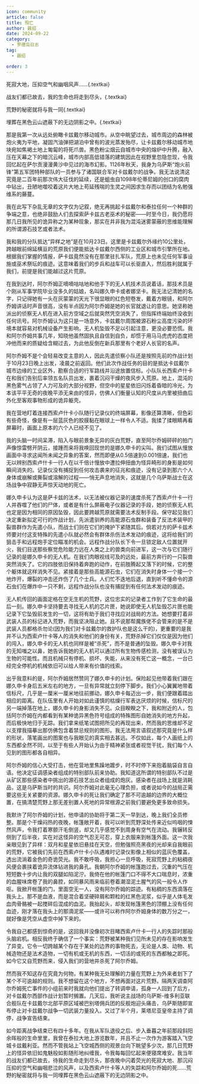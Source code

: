 ```yaml
---
icon: community
article: false
title: 殁亡
author: 聂绍
date: 2024-09-22
category:
  - 罗德岛日志
tag:
  - 聂绍

order: 3
---
```


死寂大地，压抑空气和幽咽风声……{.textkai}

战友们都已故去，我的生命也将走到尽头，{.textkai}

荒野的秘密就将与我一同{.textkai}

埋葬在黑色云山遮蔽下的无边阴影之中。{.textkai}

<!-- more -->

那是我第一次从远处俯瞰卡兹戴尔移动城市。从空中眺望过去，城市周边的森林被炮火夷为平地，凝固汽油弹把湖泊中曾有的波光蒸发殆尽，让卡兹戴尔移动城市地块宛如焦褐土地上匍匐的将死爪兽。黑色粉尘烟云自城市中央的熔炉中升腾，融入压在天幕之下的暗沉云峰，城市内部高低错落的建筑因此在视野里忽隐忽现，令我回忆起在萨尔贡漫漫黄沙中见过的海市幻影。1126年秋天，我身为乌萨斯“炮火前锋”第五军团特种部队的一员参与了诸国联合军对卡兹戴尔的战争。我无法说清这究竟是二百年前那次伟大征伐的延续，还是蛆虫自1098年伦蒂尼姆的创口的腐肉中钻出，丑陋地噬咬着这片大地上苟延残喘的生灵之间因求生存而以团结为名勉强维系的藤蔓。

我在此写下杂乱无章的文字仅为记叙，绝无再挑起卡兹戴尔和泰拉任何一个种群的争端之意，也绝非鼓励人们去探索萨卡兹古老巫术的秘密——时至今日，我仍愿将那几日我所见的诡异称之为某种现象，那实在并非我为混沌迷雾蒙蔽的思维能理解的所谓源石技艺或者法术。

我和我的分队抵达“异样之地”是在10月23日。这里是卡兹戴尔外缘约10公里处，跨越眼前绵延横亘的荒原我们便能抵达卡兹戴尔西侧的工业区和城市引擎所在地。根据我们掌握的情报，萨卡兹竟然没有在那里驻扎军队，荒原上也未见任何军事设施或巫术祭坛的痕迹。这意味着我们的步兵和战车可以长驱直入，然后胜利就属于我们，前提是我们能越过这片荒原。

在我到达时，阿尔乔姆正嘀嘀咕咕地和他手下的无人机技术员说着话，那技术员是个刚从军事学院毕业没多久的姑娘，名叫娜久申卡或者娜坚卡。我无法记清她的名字，只记得她有一头在灰蒙蒙的天光下很显眼的红色短卷发，戴着方眼镜，和阿尔乔姆讲话时声音很高，没有半点因为阿尔乔姆是她的长官就退让的意思。她坚称她派出的侦察无人机在进入前方空域之后就突然凭空消失了，但指挥终端始终没收到任何讯号。阿尔乔姆认为这只是一场意外，卡兹戴尔周围被源石粉尘高度污染的环境本就容易对机械设备产生影响，无人机坠毁不足以引起注意，更没必要恐慌。我和阿尔乔姆共事几年，知晓他虽然固执且自信到自负，却惯于用马马虎虎的态度把冲他而来的质疑给含糊过去，为此他反倒在新兵那里有个老好人长官的名声。

阿尔乔姆不是个会轻易改变主意的人，因此先遣侦察小队还是按照先前的作战计划于10月23日晚上出发，凌晨之前返回。他们此次作战任务的目的是抵达卡兹戴尔城市边缘的工业区外，勘察合适的行军路线并沿途放置信标。小队队长西索卢什卡在和我们告别后率领五名队员出发，裹着沉闷干燥的夜风步入荒原。地上，混沌的黑色雾气占领了人力可及的大部分视野，但空中的星星依旧闪烁着昏暗的冷光，为本该平平无奇的夜晚平添无来由的怪异，仿佛人们衡量认知的尺度从内里被扭曲后外化至客观事物形成的诡异躯壳。

我在营地盯着连接西索卢什卡小队随行记录仪的终端屏幕，影像还算清晰，但色彩有些奇怪，像是有一层蓝灰色的胶膜黏在眼球上一样令人不适。我揉了揉眼睛再看屏幕时，画面上原本的六个人已经不见了。

我的头脑一时间呆滞，陷入与眼前景象无异的灰白荒野，直至阿尔乔姆砰砰的拍门声像惊雷劈开阴云，接踵而来将我唤回现世的是娜久申卡的尖叫。我们试图从慢放画面中寻求这闻所未闻之异象的答案，然而即便从0.5倍速到0.001倍速，我们也无以辨别西索卢什卡一行人在以千倍计慢放中遭拉伸扭曲为怪异畸形的身影是如何瞬间消失的。记录仪没有捕捉到任何攻击袭来的征兆和痕迹，没有记录到那六个人身体或崩解或撕裂或溶解的过程——悄无声息地消失，这就是几个乌萨斯战士在这场战争中寂静无声惊天动地的死亡。

娜久申卡认为这是萨卡兹的法术，以无法被仪器记录的速度杀死了西索卢什卡一行人并吞噬了他们的尸体，或者是有什么屏蔽电子仪器记录的手段，她的侦察无人机也定是因为相同的原因坠毁，因此要跨越荒原就需要法术反制手段。保守起见我们决定重新拟定可行的作战计划，先派遣驯养的高能源石虫群和装备了反法术装甲的裂兽群作为先遣小队，而战士们则在它们的掩护下紧随其后。倘若对方的萨卡兹术师要对付这支特殊的先遣小队就必然会有群体杀伤法术发动的痕迹，这将给我们的狙击手和远程炮手定位瞄准的机会。远程作战分队长下令一旦锁定敌人位置就开火，我们目送那些察觉危险能力远在人类之上的兽类向前进军，这一次与它们随行记录的是娜久申卡的无人机。在我们肉眼视线可及的远处，最前方奔行的一只裂兽突然消失了。它的四肢依旧保持着奔跑的动作，在前肢腾起又落下的时候，它的整个躯体就这样消失不见。紧接着是那些高能源石虫，它们在消失时身体一个接一个地炸开，爆裂的冲击还炸伤了几个士兵。人们忙不迭地后退，直到听不懂命令的源石虫们在爆炸中一只不剩，远程作战分队也没有捕捉到有任何法术发动的痕迹。

无人机传回的画面定格在空无生机的荒野，这位忠实的记录者工作到了它生命的最后一刻。娜久申卡坚持要去寻找无人机的芯片匣，她说即使无人机坠毁芯片匣也能记录下它坠毁前发生的一切，这将有助于我们寻找应对战局的方法。她想要打着非武装人员的标记进入荒野，而我坚决阻止她。且不说那帮魔族佬不会管来的是不是武装人员都格杀勿论(因为我们对卡兹戴尔的救护队也是这么干的)，更重要的是我并不认为西索卢什卡等人的消失和他们的身份有关，荒野杀掉它们仅仅是因为他们的闯入，娜久申卡的无人机也同样是被“杀死”，而不是普通的坠毁。娜久申卡对我的无知嗤之以鼻，她告诉我她的无人机可以通过所有生物传感检测，没有被误认为生物的可能性。而且机械只有停机、损坏、失能，从来没有死亡这一概念，一台已经完全停机的机械依旧可以给人带来有价值的线索。

出乎我意料的是，阿尔乔姆居然赞同了娜久申卡的计划。保险起见他带着我们跟在娜久申卡身后五米左右的地方，一旦有异常就立刻停下脚步。我们小心翼翼地带着信标尺，几乎是一厘米一厘米地往前挪动，娜久申卡每迈出一步，我们便跟着踏出相应的距离。在队伍里有人开始对如此谨慎的枯燥行军表达厌烦的时候，信标尺的另一端掉落在地上，娜久申卡的身影消失不见。众目睽睽之下，我和附近的人，包括阿尔乔姆在内都看到有某种诡异黑色符号组成的特殊图形自她消失的地方升起，而后极快地归于无踪。我们拿来纸笔试图把所见的再现出来，然而我的思维却不足以支撑我描摹出那仿佛包含着禁忌规则的图形。我无法用言语叙述那究竟是什么样的形状，落笔画出的图案也与我眼见的真实相去甚远。不仅如此，每个人画纸上的东西都全然不同，以至于有些人开始认为由于精神紧张或者视觉干扰，我们每个人见到的图形都各自相异。

阿尔乔姆的信心大受打击，他在营地里焦躁地踱步，时不时停下来抱着脑袋自言自语。他决定征调感染者组成的特别部队前来协助。我知道这所谓的特别部队不过是从矿区那些感染者中挑出的源石技艺出众者组成的炮灰。感染者在战场上就是消耗品，这是乌萨斯当时的共识。阿尔乔姆对此毫无心理负担，或者说如今的战局正需要这些无关紧要的资源。娜久申卡的死让我们确定了那不可逾越的边界的大概位置，在搞清楚荒野上那无差别置人死地的异常根源之前我们要避免更多致命损失。

我默许了阿尔乔姆的计划，他申请的协助将于第二天一早到达，晚上我们全员修整。那是个干燥闷热的夜晚，帐篷敞开着，我可以听到荒野深处传来近似呜咽的悚然风声，令我打着寒颤汗毛倒竖，却又几乎感觉不到周身有空气在流动。我辗转反侧到了后半夜，实在对这怪异的空气忍无可忍，穿上衣服来到帐篷外面。这一次我亲眼见到了异样：双月和星星依旧悬挂在天空，但勉强照亮黑夜的光却来自我眼前的荒野，它被我们先前在西索卢什卡小队遇难时记录仪影像上相似的蓝灰色覆盖，透出流淌着金色的奇诡荧光。我不敢呼吸，我担心一旦呼吸，死寂荒野上的粘稠夜风便会裹挟着诡异流体钻进我的鼻孔。我朝阿尔乔姆的帐篷跑过去，沉重的气压在短短数十步内让我的双腿如陷泥泞。我倚在他的帐篷门口不得不大口喘息时，浓重的血腥味席卷了我的鼻腔，如同暴风雨来临前卷着潮湿泥土腥气的风一般令人作呕。我掀开帐篷的门，里面空无一人，没有阿尔乔姆的踪迹。有粘稠的东西滴落在我头上。那不是血液，而是混合着坚硬碎屑和颗粒的红黑色泥浆，似乎是人体毛发血肉骨骼被一起搅碎后混成的血泥。我抬起头，却发现帐篷黑色的顶棚上没有任何血迹，刚才落在我头上的那滴泥浆——或许可以称作阿尔乔姆身体的数万分之一，就好像是凭空从虚空中掉下来的。

令我自己都感到惊奇的是，这回我并没像初次目睹西索卢什卡一行人的失踪时那般头脑宕机。相反我终于确信了一个事实：荒野被某种我们见所未见的存在影响发生了异变。它令一切跨越某个存在于某处的边界的事物死去，无论是人类、动物、机械造物还是法术造物，一切有机或无机的东西，一切活的或死的东西都触之即死。如今它又自荒野而来，侵入我们的营地并杀死了阿尔乔姆。

然而我不知这存在究竟为何物，有某种我无处理解的力量在荒野上为外来者划下了某个不可逾越的规则。我不想留在这个地方，不想再面对这片荒野。隔两天调查阿尔乔姆死亡事件的小组前来时我就向他们提出了转调申请，孤身一人回到了后方，对卡兹戴尔西部作战计划暂时搁置。几天后，我听说主战场的乌萨斯-维多利亚联合舰队在卡兹戴尔北部平原区域被巴别塔佣兵团的反舰炮迎头痛击，乌萨斯随即宣布停止对卡兹戴尔战争一切武装力量投入。又过了半个月，莱塔尼亚皇帝主持了调停，战争宣告结束。

如今距离战争结束已有四十多年。在我从军队退役之后、步入垂暮之年前那段斜阳余晖般的生命里里，我曾在泰拉大地上游览数年，并且不止一次作为游客踏入飞空城卡兹戴利亚。然而不管我站上飞空城西侧的观景台向下眺望多少次，那几日荒野上的怪异依旧如鬼魅般如影随形地纠缠我，令我每每回忆起来便寝席难安。我当年的战友们都已故去，待我的生命走到尽头，那夜晚中闪着荧光的死寂大地、那沉闷压抑的空气和幽咽悲泣的风声，以及西索卢什卡等人的失踪和阿尔乔姆的死……荒野的秘密就将与我一同埋葬在黑色云山遮蔽下的无边阴影之中。<eod />

<FakeAds />